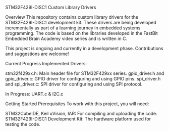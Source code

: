 STM32F429I-DISC1 Custom Library Drivers

Overview
This repository contains custom library drivers for the STM32F429I-DISC1 development kit. These drivers are being developed incrementally as part of a learning journey in embedded systems programming.
The code is based on the libraries developed in the FastBit Embedded Brain Academy video series and is written in C.

This project is ongoing and currently in a development phase. Contributions and suggestions are welcome!


Current Progress
Implemented Drivers:

stm32f429xx.h: Main header file for STM32F429xx series.
gpio_driver.h and gpio_driver.c: GPIO driver for configuring and using GPIO pins.
spi_driver.h and spi_driver.c: SPI driver for configuring and using SPI protocol.


In Progress: UART.c & I2C.c


Getting Started
Prerequisites
To work with this project, you will need:

STM32CubeIDE, Keil uVision, IAR: For compiling and uploading the code.
STM32F429I-DISC1 Development Kit: The hardware platform used for testing the code.
